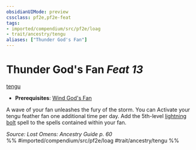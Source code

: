```yaml
---
obsidianUIMode: preview
cssclass: pf2e,pf2e-feat
tags:
- imported/compendium/src/pf2e/loag
- trait/ancestry/tengu
aliases: ["Thunder God's Fan"]
---
```

# Thunder God's Fan  *Feat 13*  
[tengu](tengu-b1.md)  

- **Prerequisites**: [Wind God's Fan](wind-gods-fan-loag.md)

A wave of your fan unleashes the fury of the storm. You can Activate your tengu feather fan one additional time per day. Add the 5th-level [lightning bolt](../spells/lightning-bolt.md) spell to the spells contained within your fan.

*Source: Lost Omens: Ancestry Guide p. 60*  
%% #imported/compendium/src/pf2e/loag #trait/ancestry/tengu %%